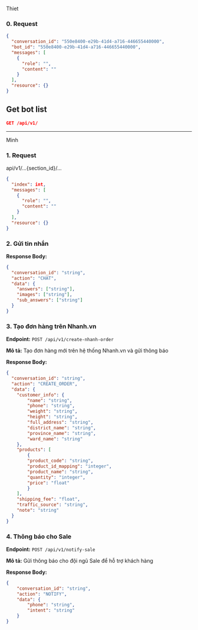 Thiet

### 0. Request
```json
{
  "conversation_id": "550e8400-e29b-41d4-a716-446655440000",
  "bot_id": "550e8400-e29b-41d4-a716-446655440000",
  "messages": [
    {
      "role": "",
      "content": ""
    }
  ],
  "resource": {}
}
```

## Get bot list
```json
GET /api/v1/
```

---

Minh

### 1. Request

api/v1/...{section_id}/...

```json
{
  "index": int,
  "messages": [
    {
      "role": "",
      "content": ""
    }
  ],
  "resource": {}
}
```

### 2. Gửi tin nhắn

**Response Body:**
```json
{
  "conversation_id": "string",
  "action": "CHAT",
  "data": {
    "answers": ["string"],
    "images": ["string"],
    "sub_answers": ["string"]
  }
}
```

### 3. Tạo đơn hàng trên Nhanh.vn

**Endpoint:** `POST /api/v1/create-nhanh-order`

**Mô tả:** Tạo đơn hàng mới trên hệ thống Nhanh.vn và gửi thông báo

**Response Body:**
```json
{
  "conversation_id": "string",
  "action": "CREATE_ORDER",
  "data": {
    "customer_info": {
        "name": "string",
        "phone": "string",
        "weight": "string",
        "height": "string",
        "full_address": "string",
        "district_name": "string",
        "province_name": "string",
        "ward_name": "string"
    },
    "products": [
        {
        "product_code": "string",
        "product_id_mapping": "integer",
        "product_name": "string",
        "quantity": "integer",
        "price": "float"
        }
    ],
    "shipping_fee": "float",
    "traffic_source": "string",
    "note": "string"
  }
}
```

### 4. Thông báo cho Sale

**Endpoint:** `POST /api/v1/notify-sale`

**Mô tả:** Gửi thông báo cho đội ngũ Sale để hỗ trợ khách hàng

**Response Body:**
```json
{
    "conversation_id": "string",
    "action": "NOTIFY",
    "data": {
        "phone": "string",
        "intent": "string"
    }
}
```